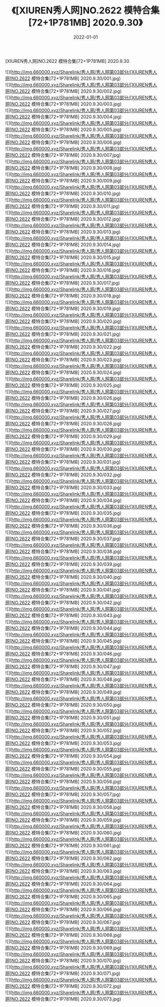 ﻿---
layout: post
title:  《[XIUREN秀人网]NO.2622 模特合集[72+1P781MB] 2020.9.30》
date:   2022-01-01
img: http://img.660000.xyz/Sharelink/秀人网/秀人网第03部分/[XIUREN秀人网]NO.2622 模特合集[72+1P781MB] 2020.9.30/000.jpg
categories: [美女, 清纯, 唯美]
---

[XIUREN秀人网]NO.2622 模特合集[72+1P781MB] 2020.9.30

 ![](http://img.660000.xyz/Sharelink/秀人网/秀人网第03部分/[XIUREN秀人网]NO.2622 模特合集[72+1P781MB] 2020.9.30/001.jpg) <br>![](http://img.660000.xyz/Sharelink/秀人网/秀人网第03部分/[XIUREN秀人网]NO.2622 模特合集[72+1P781MB] 2020.9.30/002.jpg) <br>![](http://img.660000.xyz/Sharelink/秀人网/秀人网第03部分/[XIUREN秀人网]NO.2622 模特合集[72+1P781MB] 2020.9.30/003.jpg) <br>![](http://img.660000.xyz/Sharelink/秀人网/秀人网第03部分/[XIUREN秀人网]NO.2622 模特合集[72+1P781MB] 2020.9.30/004.jpg) <br>![](http://img.660000.xyz/Sharelink/秀人网/秀人网第03部分/[XIUREN秀人网]NO.2622 模特合集[72+1P781MB] 2020.9.30/005.jpg) <br>![](http://img.660000.xyz/Sharelink/秀人网/秀人网第03部分/[XIUREN秀人网]NO.2622 模特合集[72+1P781MB] 2020.9.30/006.jpg) <br>![](http://img.660000.xyz/Sharelink/秀人网/秀人网第03部分/[XIUREN秀人网]NO.2622 模特合集[72+1P781MB] 2020.9.30/007.jpg) <br>![](http://img.660000.xyz/Sharelink/秀人网/秀人网第03部分/[XIUREN秀人网]NO.2622 模特合集[72+1P781MB] 2020.9.30/008.jpg) <br>![](http://img.660000.xyz/Sharelink/秀人网/秀人网第03部分/[XIUREN秀人网]NO.2622 模特合集[72+1P781MB] 2020.9.30/009.jpg) <br>![](http://img.660000.xyz/Sharelink/秀人网/秀人网第03部分/[XIUREN秀人网]NO.2622 模特合集[72+1P781MB] 2020.9.30/010.jpg) <br>![](http://img.660000.xyz/Sharelink/秀人网/秀人网第03部分/[XIUREN秀人网]NO.2622 模特合集[72+1P781MB] 2020.9.30/011.jpg) <br>![](http://img.660000.xyz/Sharelink/秀人网/秀人网第03部分/[XIUREN秀人网]NO.2622 模特合集[72+1P781MB] 2020.9.30/012.jpg) <br>![](http://img.660000.xyz/Sharelink/秀人网/秀人网第03部分/[XIUREN秀人网]NO.2622 模特合集[72+1P781MB] 2020.9.30/013.jpg) <br>![](http://img.660000.xyz/Sharelink/秀人网/秀人网第03部分/[XIUREN秀人网]NO.2622 模特合集[72+1P781MB] 2020.9.30/014.jpg) <br>![](http://img.660000.xyz/Sharelink/秀人网/秀人网第03部分/[XIUREN秀人网]NO.2622 模特合集[72+1P781MB] 2020.9.30/015.jpg) <br>![](http://img.660000.xyz/Sharelink/秀人网/秀人网第03部分/[XIUREN秀人网]NO.2622 模特合集[72+1P781MB] 2020.9.30/016.jpg) <br>![](http://img.660000.xyz/Sharelink/秀人网/秀人网第03部分/[XIUREN秀人网]NO.2622 模特合集[72+1P781MB] 2020.9.30/017.jpg) <br>![](http://img.660000.xyz/Sharelink/秀人网/秀人网第03部分/[XIUREN秀人网]NO.2622 模特合集[72+1P781MB] 2020.9.30/018.jpg) <br>![](http://img.660000.xyz/Sharelink/秀人网/秀人网第03部分/[XIUREN秀人网]NO.2622 模特合集[72+1P781MB] 2020.9.30/019.jpg) <br>![](http://img.660000.xyz/Sharelink/秀人网/秀人网第03部分/[XIUREN秀人网]NO.2622 模特合集[72+1P781MB] 2020.9.30/020.jpg) <br>![](http://img.660000.xyz/Sharelink/秀人网/秀人网第03部分/[XIUREN秀人网]NO.2622 模特合集[72+1P781MB] 2020.9.30/021.jpg) <br>![](http://img.660000.xyz/Sharelink/秀人网/秀人网第03部分/[XIUREN秀人网]NO.2622 模特合集[72+1P781MB] 2020.9.30/022.jpg) <br>![](http://img.660000.xyz/Sharelink/秀人网/秀人网第03部分/[XIUREN秀人网]NO.2622 模特合集[72+1P781MB] 2020.9.30/023.jpg) <br>![](http://img.660000.xyz/Sharelink/秀人网/秀人网第03部分/[XIUREN秀人网]NO.2622 模特合集[72+1P781MB] 2020.9.30/024.jpg) <br>![](http://img.660000.xyz/Sharelink/秀人网/秀人网第03部分/[XIUREN秀人网]NO.2622 模特合集[72+1P781MB] 2020.9.30/025.jpg) <br>![](http://img.660000.xyz/Sharelink/秀人网/秀人网第03部分/[XIUREN秀人网]NO.2622 模特合集[72+1P781MB] 2020.9.30/026.jpg) <br>![](http://img.660000.xyz/Sharelink/秀人网/秀人网第03部分/[XIUREN秀人网]NO.2622 模特合集[72+1P781MB] 2020.9.30/027.jpg) <br>![](http://img.660000.xyz/Sharelink/秀人网/秀人网第03部分/[XIUREN秀人网]NO.2622 模特合集[72+1P781MB] 2020.9.30/028.jpg) <br>![](http://img.660000.xyz/Sharelink/秀人网/秀人网第03部分/[XIUREN秀人网]NO.2622 模特合集[72+1P781MB] 2020.9.30/029.jpg) <br>![](http://img.660000.xyz/Sharelink/秀人网/秀人网第03部分/[XIUREN秀人网]NO.2622 模特合集[72+1P781MB] 2020.9.30/030.jpg) <br>![](http://img.660000.xyz/Sharelink/秀人网/秀人网第03部分/[XIUREN秀人网]NO.2622 模特合集[72+1P781MB] 2020.9.30/031.jpg) <br>![](http://img.660000.xyz/Sharelink/秀人网/秀人网第03部分/[XIUREN秀人网]NO.2622 模特合集[72+1P781MB] 2020.9.30/032.jpg) <br>![](http://img.660000.xyz/Sharelink/秀人网/秀人网第03部分/[XIUREN秀人网]NO.2622 模特合集[72+1P781MB] 2020.9.30/033.jpg) <br>![](http://img.660000.xyz/Sharelink/秀人网/秀人网第03部分/[XIUREN秀人网]NO.2622 模特合集[72+1P781MB] 2020.9.30/034.jpg) <br>![](http://img.660000.xyz/Sharelink/秀人网/秀人网第03部分/[XIUREN秀人网]NO.2622 模特合集[72+1P781MB] 2020.9.30/035.jpg) <br>![](http://img.660000.xyz/Sharelink/秀人网/秀人网第03部分/[XIUREN秀人网]NO.2622 模特合集[72+1P781MB] 2020.9.30/036.jpg) <br>![](http://img.660000.xyz/Sharelink/秀人网/秀人网第03部分/[XIUREN秀人网]NO.2622 模特合集[72+1P781MB] 2020.9.30/037.jpg) <br>![](http://img.660000.xyz/Sharelink/秀人网/秀人网第03部分/[XIUREN秀人网]NO.2622 模特合集[72+1P781MB] 2020.9.30/038.jpg) <br>![](http://img.660000.xyz/Sharelink/秀人网/秀人网第03部分/[XIUREN秀人网]NO.2622 模特合集[72+1P781MB] 2020.9.30/039.jpg) <br>![](http://img.660000.xyz/Sharelink/秀人网/秀人网第03部分/[XIUREN秀人网]NO.2622 模特合集[72+1P781MB] 2020.9.30/040.jpg) <br>![](http://img.660000.xyz/Sharelink/秀人网/秀人网第03部分/[XIUREN秀人网]NO.2622 模特合集[72+1P781MB] 2020.9.30/041.jpg) <br>![](http://img.660000.xyz/Sharelink/秀人网/秀人网第03部分/[XIUREN秀人网]NO.2622 模特合集[72+1P781MB] 2020.9.30/042.jpg) <br>![](http://img.660000.xyz/Sharelink/秀人网/秀人网第03部分/[XIUREN秀人网]NO.2622 模特合集[72+1P781MB] 2020.9.30/043.jpg) <br>![](http://img.660000.xyz/Sharelink/秀人网/秀人网第03部分/[XIUREN秀人网]NO.2622 模特合集[72+1P781MB] 2020.9.30/044.jpg) <br>![](http://img.660000.xyz/Sharelink/秀人网/秀人网第03部分/[XIUREN秀人网]NO.2622 模特合集[72+1P781MB] 2020.9.30/045.jpg) <br>![](http://img.660000.xyz/Sharelink/秀人网/秀人网第03部分/[XIUREN秀人网]NO.2622 模特合集[72+1P781MB] 2020.9.30/046.jpg) <br>![](http://img.660000.xyz/Sharelink/秀人网/秀人网第03部分/[XIUREN秀人网]NO.2622 模特合集[72+1P781MB] 2020.9.30/047.jpg) <br>![](http://img.660000.xyz/Sharelink/秀人网/秀人网第03部分/[XIUREN秀人网]NO.2622 模特合集[72+1P781MB] 2020.9.30/048.jpg) <br>![](http://img.660000.xyz/Sharelink/秀人网/秀人网第03部分/[XIUREN秀人网]NO.2622 模特合集[72+1P781MB] 2020.9.30/049.jpg) <br>![](http://img.660000.xyz/Sharelink/秀人网/秀人网第03部分/[XIUREN秀人网]NO.2622 模特合集[72+1P781MB] 2020.9.30/050.jpg) <br>![](http://img.660000.xyz/Sharelink/秀人网/秀人网第03部分/[XIUREN秀人网]NO.2622 模特合集[72+1P781MB] 2020.9.30/051.jpg) <br>![](http://img.660000.xyz/Sharelink/秀人网/秀人网第03部分/[XIUREN秀人网]NO.2622 模特合集[72+1P781MB] 2020.9.30/052.jpg) <br>![](http://img.660000.xyz/Sharelink/秀人网/秀人网第03部分/[XIUREN秀人网]NO.2622 模特合集[72+1P781MB] 2020.9.30/053.jpg) <br>![](http://img.660000.xyz/Sharelink/秀人网/秀人网第03部分/[XIUREN秀人网]NO.2622 模特合集[72+1P781MB] 2020.9.30/054.jpg) <br>![](http://img.660000.xyz/Sharelink/秀人网/秀人网第03部分/[XIUREN秀人网]NO.2622 模特合集[72+1P781MB] 2020.9.30/055.jpg) <br>![](http://img.660000.xyz/Sharelink/秀人网/秀人网第03部分/[XIUREN秀人网]NO.2622 模特合集[72+1P781MB] 2020.9.30/056.jpg) <br>![](http://img.660000.xyz/Sharelink/秀人网/秀人网第03部分/[XIUREN秀人网]NO.2622 模特合集[72+1P781MB] 2020.9.30/057.jpg) <br>![](http://img.660000.xyz/Sharelink/秀人网/秀人网第03部分/[XIUREN秀人网]NO.2622 模特合集[72+1P781MB] 2020.9.30/058.jpg) <br>![](http://img.660000.xyz/Sharelink/秀人网/秀人网第03部分/[XIUREN秀人网]NO.2622 模特合集[72+1P781MB] 2020.9.30/059.jpg) <br>![](http://img.660000.xyz/Sharelink/秀人网/秀人网第03部分/[XIUREN秀人网]NO.2622 模特合集[72+1P781MB] 2020.9.30/060.jpg) <br>![](http://img.660000.xyz/Sharelink/秀人网/秀人网第03部分/[XIUREN秀人网]NO.2622 模特合集[72+1P781MB] 2020.9.30/061.jpg) <br>![](http://img.660000.xyz/Sharelink/秀人网/秀人网第03部分/[XIUREN秀人网]NO.2622 模特合集[72+1P781MB] 2020.9.30/062.jpg) <br>![](http://img.660000.xyz/Sharelink/秀人网/秀人网第03部分/[XIUREN秀人网]NO.2622 模特合集[72+1P781MB] 2020.9.30/063.jpg) <br>![](http://img.660000.xyz/Sharelink/秀人网/秀人网第03部分/[XIUREN秀人网]NO.2622 模特合集[72+1P781MB] 2020.9.30/064.jpg) <br>![](http://img.660000.xyz/Sharelink/秀人网/秀人网第03部分/[XIUREN秀人网]NO.2622 模特合集[72+1P781MB] 2020.9.30/065.jpg) <br>![](http://img.660000.xyz/Sharelink/秀人网/秀人网第03部分/[XIUREN秀人网]NO.2622 模特合集[72+1P781MB] 2020.9.30/066.jpg) <br>![](http://img.660000.xyz/Sharelink/秀人网/秀人网第03部分/[XIUREN秀人网]NO.2622 模特合集[72+1P781MB] 2020.9.30/067.jpg) <br>![](http://img.660000.xyz/Sharelink/秀人网/秀人网第03部分/[XIUREN秀人网]NO.2622 模特合集[72+1P781MB] 2020.9.30/068.jpg) <br>![](http://img.660000.xyz/Sharelink/秀人网/秀人网第03部分/[XIUREN秀人网]NO.2622 模特合集[72+1P781MB] 2020.9.30/069.jpg) <br>![](http://img.660000.xyz/Sharelink/秀人网/秀人网第03部分/[XIUREN秀人网]NO.2622 模特合集[72+1P781MB] 2020.9.30/070.jpg) <br>![](http://img.660000.xyz/Sharelink/秀人网/秀人网第03部分/[XIUREN秀人网]NO.2622 模特合集[72+1P781MB] 2020.9.30/071.jpg) <br>![](http://img.660000.xyz/Sharelink/秀人网/秀人网第03部分/[XIUREN秀人网]NO.2622 模特合集[72+1P781MB] 2020.9.30/072.jpg) <br>![](http://img.660000.xyz/Sharelink/秀人网/秀人网第03部分/[XIUREN秀人网]NO.2622 模特合集[72+1P781MB] 2020.9.30/073.jpg) <br>